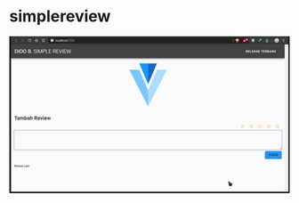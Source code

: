# simplereview

<p align="center">
  <img src="https://github.com/dioob/Simple-Review-Vue.js/blob/master/Screenshot_516.png">
</p>
